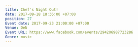 ```yaml
---
title: Chef's Night Out!
date: 2017-09-18 18:36:00 +07:00
position: 27
Event date: 2017-09-23 21:00:00 +07:00
Venue: DeN
Event URL: https://www.facebook.com/events/294206987723286
Genre: music
---
```


